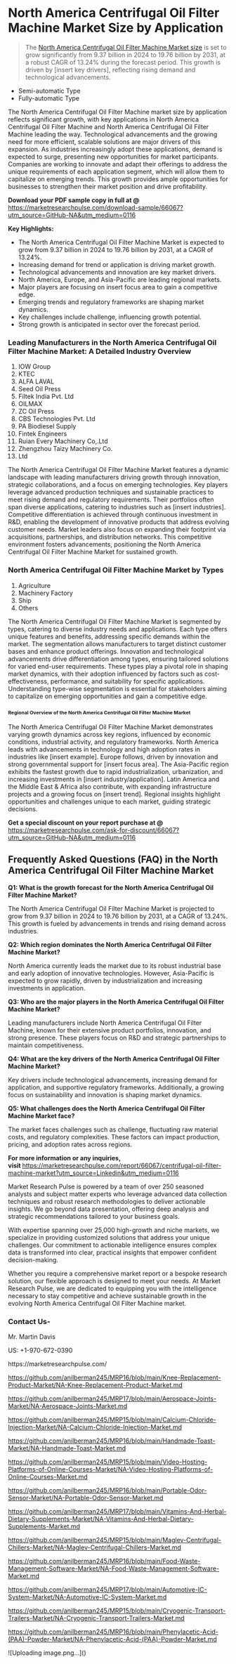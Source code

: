 <h1>North America Centrifugal Oil Filter Machine Market&nbsp;Size by Application</h1><blockquote><p>The <a href="https://marketresearchpulse.com/download-sample/66067?utm_source=GitHub-NA&amp;utm_medium=0116">North America Centrifugal Oil Filter Machine Market size</a> is set to grow significantly from 9.37 billion in 2024 to 19.76 billion by 2031, at a robust CAGR of 13.24% during the forecast period. This growth is driven by [insert key drivers], reflecting rising demand and technological advancements.</p></blockquote><ul><li>Semi-automatic Type<li> Fully-automatic Type</li></ul><p>The North America Centrifugal Oil Filter Machine market size by application reflects significant growth, with key applications in North America Centrifugal Oil Filter Machine and North America Centrifugal Oil Filter Machine leading the way. Technological advancements and the growing need for more efficient, scalable solutions are major drivers of this expansion. As industries increasingly adopt these applications, demand is expected to surge, presenting new opportunities for market participants. Companies are working to innovate and adapt their offerings to address the unique requirements of each application segment, which will allow them to capitalize on emerging trends. This growth provides ample opportunities for businesses to strengthen their market position and drive profitability.</p><p><strong>Download your PDF sample copy in full at @ </strong><a href="https://marketresearchpulse.com/download-sample/66067?utm_source=GitHub-NA&amp;utm_medium=0116">https://marketresearchpulse.com/download-sample/66067?utm_source=GitHub-NA&amp;utm_medium=0116</a></p><p><strong>Key Highlights: </strong></p><ul><li>The North America Centrifugal Oil Filter Machine Market is expected to grow from 9.37 billion in 2024 to 19.76 billion by 2031, at a CAGR of 13.24%.</li><li>Increasing demand for trend or application is driving market growth.</li><li>Technological advancements and innovation are key market drivers.</li><li>North America, Europe, and Asia-Pacific are leading regional markets.</li><li>Major players are focusing on insert focus area to gain a competitive edge.</li><li>Emerging trends and regulatory frameworks are shaping market dynamics.</li><li>Key challenges include challenge, influencing growth potential.</li><li>Strong growth is anticipated in sector over the forecast period.</li></ul><h3>Leading Manufacturers in the North America Centrifugal Oil Filter Machine Market: A Detailed Industry Overview</h3><ol><li>IOW Group</li><li>KTEC</li><li>ALFA LAVAL</li><li>Seed Oil Press</li><li>Filtek India Pvt. Ltd</li><li>OILMAX</li><li>ZC Oil Press</li><li>CBS Technologies Pvt. Ltd</li><li>PA Biodiesel Supply</li><li>Fintek Engineers</li><li>Ruian Every Machinery Co,.Ltd</li><li>Zhengzhou Taizy Machinery Co.</li><li>Ltd</li></ol><div class="flex max-w-full flex-col flex-grow"><div class="min-h-8 text-message flex w-full flex-col items-end gap-2 whitespace-normal break-words [.text-message+&amp;]:mt-5" dir="auto" data-message-author-role="assistant" data-message-id="fd8432e4-4910-450d-b182-61b7bfb0a01f" data-message-model-slug="gpt-4o"><div class="flex w-full flex-col gap-1 empty:hidden first:pt-[3px]"><div class="markdown prose w-full break-words dark:prose-invert light"><p>The North America Centrifugal Oil Filter Machine Market features a dynamic landscape with leading manufacturers driving growth through innovation, strategic collaborations, and a focus on emerging technologies. Key players leverage advanced production techniques and sustainable practices to meet rising demand and regulatory requirements. Their portfolios often span diverse applications, catering to industries such as [insert industries]. Competitive differentiation is achieved through continuous investment in R&amp;D, enabling the development of innovative products that address evolving customer needs. Market leaders also focus on expanding their footprint via acquisitions, partnerships, and distribution networks. This competitive environment fosters advancements, positioning the North America Centrifugal Oil Filter Machine Market for sustained growth.</p></div></div></div></div><h3>North America Centrifugal Oil Filter Machine Market by Types</h3><ol><li>Agriculture<li> Machinery Factory<li> Ship<li> Others</li></ol><div class="flex max-w-full flex-col flex-grow"><div class="min-h-8 text-message flex w-full flex-col items-end gap-2 whitespace-normal break-words [.text-message+&amp;]:mt-5" dir="auto" data-message-author-role="assistant" data-message-id="084470be-0bb7-4664-bddf-5156b4f41249" data-message-model-slug="gpt-4o-mini"><div class="flex w-full flex-col gap-1 empty:hidden first:pt-[3px]"><div class="markdown prose w-full break-words dark:prose-invert light"><p>The North America Centrifugal Oil Filter Machine Market is segmented by types, catering to diverse industry needs and applications. Each type offers unique features and benefits, addressing specific demands within the market. The segmentation allows manufacturers to target distinct customer bases and enhance product offerings. Innovation and technological advancements drive differentiation among types, ensuring tailored solutions for varied end-user requirements. These types play a pivotal role in shaping market dynamics, with their adoption influenced by factors such as cost-effectiveness, performance, and suitability for specific applications. Understanding type-wise segmentation is essential for stakeholders aiming to capitalize on emerging opportunities and gain a competitive edge.</p></div></div></div></div><h3><span style="font-size: 11px;">Regional Overview of the North America Centrifugal Oil Filter Machine Market</span></h3><div class="flex max-w-full flex-col flex-grow"><div class="min-h-8 text-message flex w-full flex-col items-end gap-2 whitespace-normal break-words [.text-message+&amp;]:mt-5" dir="auto" data-message-author-role="assistant" data-message-id="e9038762-ce64-4e30-91c9-9bd413514231" data-message-model-slug="gpt-4o-mini"><div class="flex w-full flex-col gap-1 empty:hidden first:pt-[3px]"><div class="markdown prose w-full break-words dark:prose-invert light"><p>The North America Centrifugal Oil Filter Machine Market demonstrates varying growth dynamics across key regions, influenced by economic conditions, industrial activity, and regulatory frameworks. North America leads with advancements in technology and high adoption rates in industries like [insert example]. Europe follows, driven by innovation and strong governmental support for [insert focus area]. The Asia-Pacific region exhibits the fastest growth due to rapid industrialization, urbanization, and increasing investments in [insert industry/application]. Latin America and the Middle East &amp; Africa also contribute, with expanding infrastructure projects and a growing focus on [insert trend]. Regional insights highlight opportunities and challenges unique to each market, guiding strategic decisions.</p></div></div></div></div><p><strong>Get a special discount on your report purchase at @ </strong><a href="https://marketresearchpulse.com/ask-for-discount/66067?utm_source=GitHub-NA&amp;utm_medium=0116">https://marketresearchpulse.com/ask-for-discount/66067?utm_source=GitHub-NA&amp;utm_medium=0116</a></p><h2>Frequently Asked Questions (FAQ) in the North America Centrifugal Oil Filter Machine Market</h2><p><strong>Q1: What is the growth forecast for the North America Centrifugal Oil Filter Machine Market?</strong></p><p>The North America Centrifugal Oil Filter Machine Market is projected to grow from 9.37 billion in 2024 to 19.76 billion by 2031, at a CAGR of 13.24%. This growth is fueled by advancements in trends and rising demand across industries.</p><p><strong>Q2: Which region dominates the North America Centrifugal Oil Filter Machine Market?</strong></p><p>North America currently leads the market due to its robust industrial base and early adoption of innovative technologies. However, Asia-Pacific is expected to grow rapidly, driven by industrialization and increasing investments in application.</p><p><strong>Q3: Who are the major players in the North America Centrifugal Oil Filter Machine Market?</strong></p><p>Leading manufacturers include North America Centrifugal Oil Filter Machine, known for their extensive product portfolios, innovation, and strong presence. These players focus on R&amp;D and strategic partnerships to maintain competitiveness.</p><p><strong>Q4: What are the key drivers of the North America Centrifugal Oil Filter Machine Market?</strong></p><p>Key drivers include technological advancements, increasing demand for application, and supportive regulatory frameworks. Additionally, a growing focus on sustainability and innovation is shaping market dynamics.</p><p><strong>Q5: What challenges does the North America Centrifugal Oil Filter Machine Market face?</strong></p><p>The market faces challenges such as challenge, fluctuating raw material costs, and regulatory complexities. These factors can impact production, pricing, and adoption rates across regions.</p><p><strong>For more information or any inquiries, visit&nbsp;</strong><a href="https://marketresearchpulse.com/report/66067/centrifugal-oil-filter-machine-market?utm_source=Linkedin&utm_medium=0116">https://marketresearchpulse.com/report/66067/centrifugal-oil-filter-machine-market?utm_source=Linkedin&utm_medium=0116</a></p><p>Market Research Pulse is powered by a team of over 250 seasoned analysts and subject matter experts who leverage advanced data collection techniques and robust research methodologies to deliver actionable insights. We go beyond data presentation, offering deep analysis and strategic recommendations tailored to your business goals.</p><p>With expertise spanning over 25,000 high-growth and niche markets, we specialize in providing customized solutions that address your unique challenges. Our commitment to actionable intelligence ensures complex data is transformed into clear, practical insights that empower confident decision-making.</p><p>Whether you require a comprehensive market report or a bespoke research solution, our flexible approach is designed to meet your needs. At Market Research Pulse, we are dedicated to equipping you with the intelligence necessary to stay competitive and achieve sustainable growth in the evolving North America Centrifugal Oil Filter Machine market.</p><h3><strong>Contact Us-</strong></h3><p>Mr. Martin Davis</p><p>US: +1-970-672-0390</p><p>https://marketresearchpulse.com/</p><p><a href="https://github.com/anilberman245/MRP16/blob/main/Knee-Replacement-Product-Market/NA-Knee-Replacement-Product-Market.md">https://github.com/anilberman245/MRP16/blob/main/Knee-Replacement-Product-Market/NA-Knee-Replacement-Product-Market.md</a></p><p><a href="https://github.com/anilberman245/MRP17/blob/main/Aerospace-Joints-Market/NA-Aerospace-Joints-Market.md">https://github.com/anilberman245/MRP17/blob/main/Aerospace-Joints-Market/NA-Aerospace-Joints-Market.md</a></p><p><a href="https://github.com/anilberman245/MRP15/blob/main/Calcium-Chloride-Injection-Market/NA-Calcium-Chloride-Injection-Market.md">https://github.com/anilberman245/MRP15/blob/main/Calcium-Chloride-Injection-Market/NA-Calcium-Chloride-Injection-Market.md</a></p><p><a href="https://github.com/anilberman245/MRP16/blob/main/Handmade-Toast-Market/NA-Handmade-Toast-Market.md">https://github.com/anilberman245/MRP16/blob/main/Handmade-Toast-Market/NA-Handmade-Toast-Market.md</a></p><p><a href="https://github.com/anilberman245/MRP15/blob/main/Video-Hosting-Platforms-of-Online-Courses-Market/NA-Video-Hosting-Platforms-of-Online-Courses-Market.md">https://github.com/anilberman245/MRP15/blob/main/Video-Hosting-Platforms-of-Online-Courses-Market/NA-Video-Hosting-Platforms-of-Online-Courses-Market.md</a></p><p><a href="https://github.com/anilberman245/MRP16/blob/main/Portable-Odor-Sensor-Market/NA-Portable-Odor-Sensor-Market.md">https://github.com/anilberman245/MRP16/blob/main/Portable-Odor-Sensor-Market/NA-Portable-Odor-Sensor-Market.md</a></p><p><a href="https://github.com/anilberman245/MRP17/blob/main/Vitamins-And-Herbal-Dietary-Supplements-Market/NA-Vitamins-And-Herbal-Dietary-Supplements-Market.md">https://github.com/anilberman245/MRP17/blob/main/Vitamins-And-Herbal-Dietary-Supplements-Market/NA-Vitamins-And-Herbal-Dietary-Supplements-Market.md</a></p><p><a href="https://github.com/anilberman245/MRP15/blob/main/Maglev-Centrifugal-Chillers-Market/NA-Maglev-Centrifugal-Chillers-Market.md">https://github.com/anilberman245/MRP15/blob/main/Maglev-Centrifugal-Chillers-Market/NA-Maglev-Centrifugal-Chillers-Market.md</a></p><p><a href="https://github.com/anilberman245/MRP16/blob/main/Food-Waste-Management-Software-Market/NA-Food-Waste-Management-Software-Market.md">https://github.com/anilberman245/MRP16/blob/main/Food-Waste-Management-Software-Market/NA-Food-Waste-Management-Software-Market.md</a></p><p><a href="https://github.com/anilberman245/MRP17/blob/main/Automotive-IC-System-Market/NA-Automotive-IC-System-Market.md">https://github.com/anilberman245/MRP17/blob/main/Automotive-IC-System-Market/NA-Automotive-IC-System-Market.md</a></p><p><a href="https://github.com/anilberman245/MRP15/blob/main/Cryogenic-Transport-Trailers-Market/NA-Cryogenic-Transport-Trailers-Market.md">https://github.com/anilberman245/MRP15/blob/main/Cryogenic-Transport-Trailers-Market/NA-Cryogenic-Transport-Trailers-Market.md</a></p><p><a href="https://github.com/anilberman245/MRP16/blob/main/Phenylacetic-Acid-(PAA)-Powder-Market/NA-Phenylacetic-Acid-(PAA)-Powder-Market.md">https://github.com/anilberman245/MRP16/blob/main/Phenylacetic-Acid-(PAA)-Powder-Market/NA-Phenylacetic-Acid-(PAA)-Powder-Market.md</a></p>
![Uploading image.png…]()
